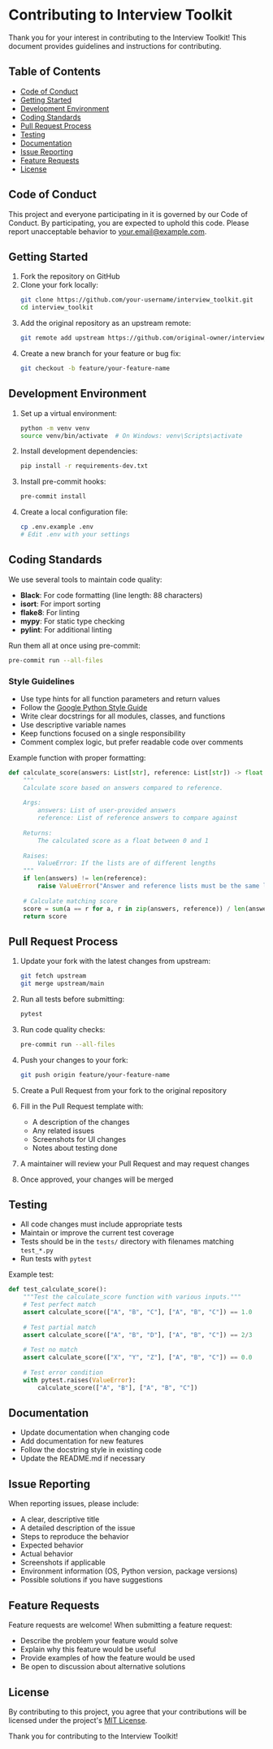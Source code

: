 # Contributing to Interview Toolkit

Thank you for your interest in contributing to the Interview Toolkit! This document provides guidelines and instructions for contributing.

## Table of Contents

- [Code of Conduct](#code-of-conduct)
- [Getting Started](#getting-started)
- [Development Environment](#development-environment)
- [Coding Standards](#coding-standards)
- [Pull Request Process](#pull-request-process)
- [Testing](#testing)
- [Documentation](#documentation)
- [Issue Reporting](#issue-reporting)
- [Feature Requests](#feature-requests)
- [License](#license)

## Code of Conduct

This project and everyone participating in it is governed by our Code of Conduct. By participating, you are expected to uphold this code. Please report unacceptable behavior to [your.email@example.com](mailto:your.email@example.com).

## Getting Started

1. Fork the repository on GitHub
2. Clone your fork locally:
   ```bash
   git clone https://github.com/your-username/interview_toolkit.git
   cd interview_toolkit
   ```
3. Add the original repository as an upstream remote:
   ```bash
   git remote add upstream https://github.com/original-owner/interview_toolkit.git
   ```
4. Create a new branch for your feature or bug fix:
   ```bash
   git checkout -b feature/your-feature-name
   ```

## Development Environment

1. Set up a virtual environment:
   ```bash
   python -m venv venv
   source venv/bin/activate  # On Windows: venv\Scripts\activate
   ```

2. Install development dependencies:
   ```bash
   pip install -r requirements-dev.txt
   ```

3. Install pre-commit hooks:
   ```bash
   pre-commit install
   ```

4. Create a local configuration file:
   ```bash
   cp .env.example .env
   # Edit .env with your settings
   ```

## Coding Standards

We use several tools to maintain code quality:

- **Black**: For code formatting (line length: 88 characters)
- **isort**: For import sorting
- **flake8**: For linting
- **mypy**: For static type checking
- **pylint**: For additional linting

Run them all at once using pre-commit:
```bash
pre-commit run --all-files
```

### Style Guidelines

- Use type hints for all function parameters and return values
- Follow the [Google Python Style Guide](https://google.github.io/styleguide/pyguide.html)
- Write clear docstrings for all modules, classes, and functions
- Use descriptive variable names
- Keep functions focused on a single responsibility
- Comment complex logic, but prefer readable code over comments

Example function with proper formatting:

```python
def calculate_score(answers: List[str], reference: List[str]) -> float:
    """
    Calculate score based on answers compared to reference.
    
    Args:
        answers: List of user-provided answers
        reference: List of reference answers to compare against
        
    Returns:
        The calculated score as a float between 0 and 1
        
    Raises:
        ValueError: If the lists are of different lengths
    """
    if len(answers) != len(reference):
        raise ValueError("Answer and reference lists must be the same length")
        
    # Calculate matching score
    score = sum(a == r for a, r in zip(answers, reference)) / len(answers)
    return score
```

## Pull Request Process

1. Update your fork with the latest changes from upstream:
   ```bash
   git fetch upstream
   git merge upstream/main
   ```

2. Run all tests before submitting:
   ```bash
   pytest
   ```

3. Run code quality checks:
   ```bash
   pre-commit run --all-files
   ```

4. Push your changes to your fork:
   ```bash
   git push origin feature/your-feature-name
   ```

5. Create a Pull Request from your fork to the original repository

6. Fill in the Pull Request template with:
   - A description of the changes
   - Any related issues
   - Screenshots for UI changes
   - Notes about testing done

7. A maintainer will review your Pull Request and may request changes

8. Once approved, your changes will be merged

## Testing

- All code changes must include appropriate tests
- Maintain or improve the current test coverage
- Tests should be in the `tests/` directory with filenames matching `test_*.py`
- Run tests with `pytest`

Example test:

```python
def test_calculate_score():
    """Test the calculate_score function with various inputs."""
    # Test perfect match
    assert calculate_score(["A", "B", "C"], ["A", "B", "C"]) == 1.0
    
    # Test partial match
    assert calculate_score(["A", "B", "D"], ["A", "B", "C"]) == 2/3
    
    # Test no match
    assert calculate_score(["X", "Y", "Z"], ["A", "B", "C"]) == 0.0
    
    # Test error condition
    with pytest.raises(ValueError):
        calculate_score(["A", "B"], ["A", "B", "C"])
```

## Documentation

- Update documentation when changing code
- Add documentation for new features
- Follow the docstring style in existing code
- Update the README.md if necessary

## Issue Reporting

When reporting issues, please include:

- A clear, descriptive title
- A detailed description of the issue
- Steps to reproduce the behavior
- Expected behavior
- Actual behavior
- Screenshots if applicable
- Environment information (OS, Python version, package versions)
- Possible solutions if you have suggestions

## Feature Requests

Feature requests are welcome! When submitting a feature request:

- Describe the problem your feature would solve
- Explain why this feature would be useful
- Provide examples of how the feature would be used
- Be open to discussion about alternative solutions

## License

By contributing to this project, you agree that your contributions will be licensed under the project's [MIT License](LICENSE).

Thank you for contributing to the Interview Toolkit! 